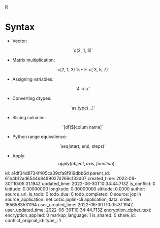 R

# Syntax

* Vector:  
<center>`c(2, 1, 3)`</center>

* Matrix multiplication:  
<center>`c(2, 1, 3) %*% c( 3, 5, 7)`</center>

* Assigning variables:  
<center>`4 -> x`</center>

* Converting dtypes:  
<center>`as.type(...)`</center>

* Slicing columns:  
<center>`[df]$[colum name]`</center>

* Python range equivalence:  
<center>`seq(start, end, steps)`</center>

* Apply:  
$$
apply(object, axis, function)
$$




id: a1df34d8734f405ca39cfa8f919dbb6d
parent_id: 61b4b12ad6544b8499027d266c133d07
created_time: 2022-06-30T10:05:31.194Z
updated_time: 2022-06-30T10:34:44.713Z
is_conflict: 0
latitude: 0.00000000
longitude: 0.00000000
altitude: 0.0000
author: 
source_url: 
is_todo: 0
todo_due: 0
todo_completed: 0
source: joplin
source_application: net.cozic.joplin-cli
application_data: 
order: 1656583531194
user_created_time: 2022-06-30T10:05:31.194Z
user_updated_time: 2022-06-30T10:34:44.713Z
encryption_cipher_text: 
encryption_applied: 0
markup_language: 1
is_shared: 0
share_id: 
conflict_original_id: 
type_: 1